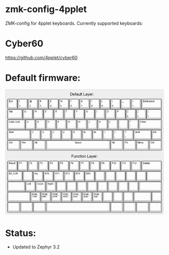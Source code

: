 # zmk-config-4pplet

ZMK-config for 4pplet keyboards. Currently supported keyboards:

# Cyber60
https://github.com/4pplet/cyber60

# Default firmware:
![alt text](./readme-images/default_fw_20230120.jpg "Default firmware")

# Status:
- Updated to Zephyr 3.2
